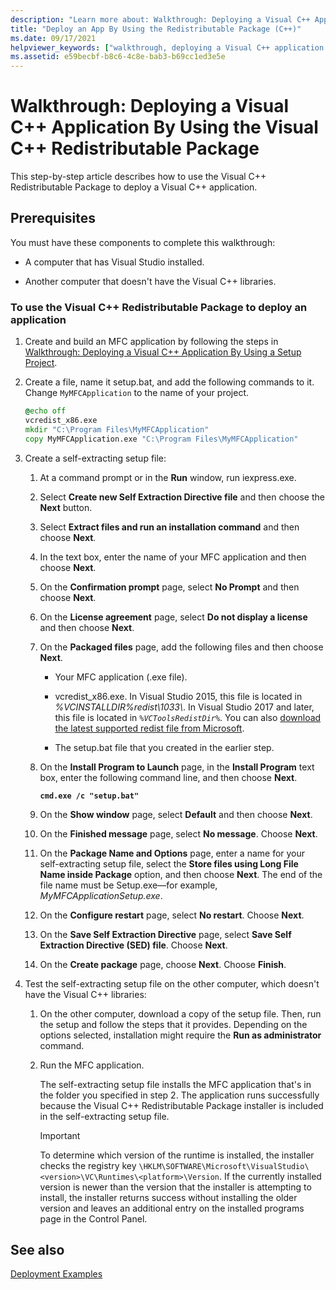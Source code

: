 ```yaml
---
description: "Learn more about: Walkthrough: Deploying a Visual C++ Application By Using the Visual C++ Redistributable Package"
title: "Deploy an App By Using the Redistributable Package (C++)"
ms.date: 09/17/2021
helpviewer_keywords: ["walkthrough, deploying a Visual C++ application by using the redistributable package"]
ms.assetid: e59becbf-b8c6-4c8e-bab3-b69cc1ed3e5e
---
```

# Walkthrough: Deploying a Visual C++ Application By Using the Visual C++ Redistributable Package

This step-by-step article describes how to use the Visual C++ Redistributable Package to deploy a Visual C++ application.

## Prerequisites

You must have these components to complete this walkthrough:

- A computer that has Visual Studio installed.

- Another computer that doesn't have the Visual C++ libraries.

### To use the Visual C++ Redistributable Package to deploy an application

1. Create and build an MFC application by following the steps in [Walkthrough: Deploying a Visual C++ Application By Using a Setup Project](walkthrough-deploying-a-visual-cpp-application-by-using-a-setup-project.md).

1. Create a file, name it setup.bat, and add the following commands to it. Change `MyMFCApplication` to the name of your project.

    ```cmd
    @echo off
    vcredist_x86.exe
    mkdir "C:\Program Files\MyMFCApplication"
    copy MyMFCApplication.exe "C:\Program Files\MyMFCApplication"
    ```

1. Create a self-extracting setup file:

   1. At a command prompt or in the **Run** window, run iexpress.exe.

   1. Select **Create new Self Extraction Directive file** and then choose the **Next** button.

   1. Select **Extract files and run an installation command** and then choose **Next**.

   1. In the text box, enter the name of your MFC application and then choose **Next**.

   1. On the **Confirmation prompt** page, select **No Prompt** and then choose **Next**.

   1. On the **License agreement** page, select **Do not display a license** and then choose **Next**.

   1. On the **Packaged files** page, add the following files and then choose **Next**.

      - Your MFC application (.exe file).

      - vcredist_x86.exe. In Visual Studio 2015, this file is located in *%VCINSTALLDIR%redist\\1033\\*. In Visual Studio 2017 and later, this file is located in *`%VCToolsRedistDir%`*. You can also [download the latest supported redist file from Microsoft](latest-supported-vc-redist.md).

      - The setup.bat file that you created in the earlier step.

   1. On the **Install Program to Launch** page, in the **Install Program** text box, enter the following command line, and then choose **Next**.

      **`cmd.exe /c "setup.bat"`**

   1. On the **Show window** page, select **Default** and then choose **Next**.

   1. On the **Finished message** page, select **No message**. Choose **Next**.

   1. On the **Package Name and Options** page, enter a name for your self-extracting setup file, select the **Store files using Long File Name inside Package** option, and then choose **Next**. The end of the file name must be Setup.exe—for example, *MyMFCApplicationSetup.exe*.

   1. On the **Configure restart** page, select **No restart**. Choose **Next**.

   1. On the **Save Self Extraction Directive** page, select **Save Self Extraction Directive (SED) file**. Choose **Next**.

   1. On the **Create package** page, choose **Next**. Choose **Finish**.

1. Test the self-extracting setup file on the other computer, which doesn't have the Visual C++ libraries:

   1. On the other computer, download a copy of the setup file. Then, run the setup and follow the steps that it provides. Depending on the options selected, installation might require the **Run as administrator** command.

   1. Run the MFC application.

      The self-extracting setup file installs the MFC application that's in the folder you specified in step 2. The application runs successfully because the Visual C++ Redistributable Package installer is included in the self-extracting setup file.

      > [!IMPORTANT]
      > To determine which version of the runtime is installed, the installer checks the registry key `\HKLM\SOFTWARE\Microsoft\VisualStudio\<version>\VC\Runtimes\<platform>\Version`. If the currently installed version is newer than the version that the installer is attempting to install, the installer returns success without installing the older version and leaves an additional entry on the installed programs page in the Control Panel.

## See also

[Deployment Examples](deployment-examples.md)<br/>
